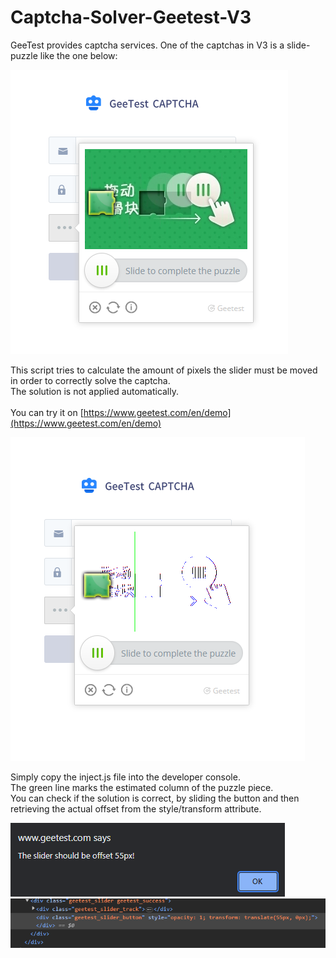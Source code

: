 # Captcha-Solver-Geetest-V3

GeeTest provides captcha services. One of the captchas in V3 is a slide-puzzle like the one below:

![Example of a GeeTest captcha](https://github.com/LorenzTesch/Captcha-Solver-Geetest-V3/blob/main/img/original.png?raw=true)

This script tries to calculate the amount of pixels the slider must be moved in order to correctly solve the captcha.\
The solution is not applied automatically.\
\
You can try it on [https://www.geetest.com/en/demo](https://www.geetest.com/en/demo)

![Example of a solved GeeTest captcha](https://github.com/LorenzTesch/Captcha-Solver-Geetest-V3/blob/main/img/solved.png?raw=true)

Simply copy the inject.js file into the developer console.\
The green line marks the estimated column of the puzzle piece.\
You can check if the solution is correct, by sliding the button and then retrieving the actual offset from the style/transform attribute.

![Alert of solution](https://github.com/LorenzTesch/Captcha-Solver-Geetest-V3/blob/main/img/alert.png?raw=true)
![Check if solution was correct](https://github.com/LorenzTesch/Captcha-Solver-Geetest-V3/blob/main/img/check.png?raw=true)